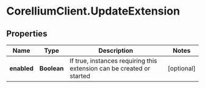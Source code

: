 # CorelliumClient.UpdateExtension

## Properties

Name | Type | Description | Notes
------------ | ------------- | ------------- | -------------
**enabled** | **Boolean** | If true, instances requiring this extension can be created or started | [optional] 


